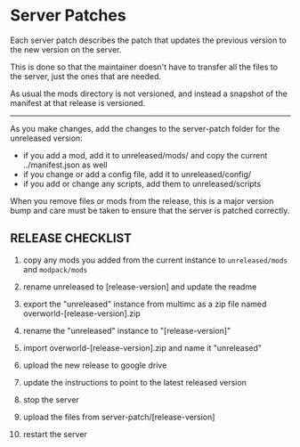 Server Patches
==============

Each server patch describes the patch that updates the previous version to the new version on the server.

This is done so that the maintainer doesn't have to transfer all the files to the server, just the ones that are needed.

As usual the mods directory is not versioned, and instead a snapshot of the manifest at that release is versioned.

---

As you make changes, add the changes to the server-patch folder for the unreleased version:
 - if you add a mod, add it to unreleased/mods/ and copy the current ../manifest.json as well
 - if you change or add a config file, add it to unreleased/config/
 - if you add or change any scripts, add them to unreleased/scripts

When you remove files or mods from the release, this is a major version bump and care must be taken to ensure that the server is patched correctly.

RELEASE CHECKLIST
-----------------

1. copy any mods you added from the current instance to `unreleased/mods` and `modpack/mods`
2. rename unreleased to [release-version] and update the readme
3. export the "unreleased" instance from multimc as a zip file named overworld-[release-version].zip
4. rename the "unreleased" instance to "[release-version]"
5. import overworld-[release-version].zip and name it "unreleased"
6. upload the new release to google drive
7. update the instructions to point to the latest released version

8. stop the server
9. upload the files from server-patch/[release-version]
10. restart the server